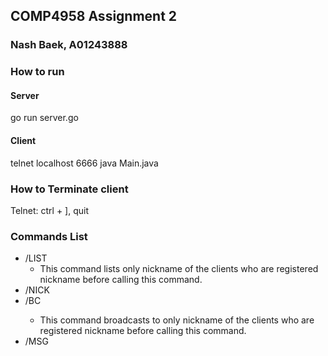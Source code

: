## COMP4958 Assignment 2
### Nash Baek, A01243888

### How to run
#### Server
go run server.go

#### Client
telnet localhost 6666
java Main.java

### How to Terminate client
Telnet: ctrl + ], quit

### Commands List
- /LIST
  - This command lists only nickname of the clients who are registered nickname before calling this command.
- /NICK <nickname>
- /BC <message>
  - This command broadcasts to only nickname of the clients who are registered nickname before calling this command.
- /MSG <nickname> <message>